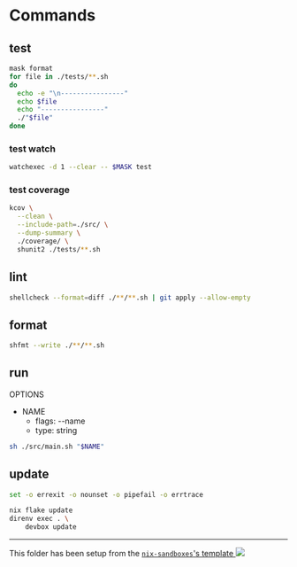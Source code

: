 # Commands

## test

```sh
mask format
for file in ./tests/**.sh
do
  echo -e "\n----------------"
  echo $file
  echo "----------------"
  ./"$file"
done
```

### test watch

```sh
watchexec -d 1 --clear -- $MASK test
```

### test coverage

```sh
kcov \
  --clean \
  --include-path=./src/ \
  --dump-summary \
  ./coverage/ \
  shunit2 ./tests/**.sh
```

## lint

```sh
shellcheck --format=diff ./**/**.sh | git apply --allow-empty
```

## format

```sh
shfmt --write ./**/**.sh
```

## run

OPTIONS

-   NAME
    -   flags: --name
    -   type: string

```sh
sh ./src/main.sh "$NAME"
```

## update

```bash
set -o errexit -o nounset -o pipefail -o errtrace

nix flake update
direnv exec . \
    devbox update
```

---

<!-- markdownlint-disable-next-line MD045 -->

This folder has been setup from the [`nix-sandboxes`'s template ![](https://img.shields.io/gitlab/stars/pinage404/nix-sandboxes?style=social)](https://gitlab.com/pinage404/nix-sandboxes)
